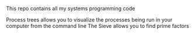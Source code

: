 This repo contains all my systems programming code

Process trees allows you to visualize the processes being run in your computer from the command line
The Sieve allows you to find prime factors
